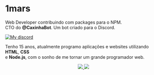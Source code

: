 # 1mars

Web Developer contribuindo com packages para o NPM.<br />
CTO do **@CaxinhaBot**. Um bot criado para o Discord.

<p align="left">
    <a href="https://discord.gg/TnW7mgR">
        <img alt="My discord" src="https://img.shields.io/badge/Discord-aff1mars%230006-red">
    </a>
</p>

Tenho 15 anos, atualmente programo aplicações e websites utilizando **HTML**, **CSS**<br />
e **Node.js**, com o sonho de me tornar um grande programador web.

<p align = "center">
  <a href="https://github.com/aff1mars/">
    <img src = "https://github-readme-stats.vercel.app/api?username=aff1mars&show_icons=true&theme=white&line_height=27">
    <img src = "https://github-readme-stats.vercel.app/api/top-langs/?username=aff1mars&layout=demo&theme=white">
  </a>
</p>
